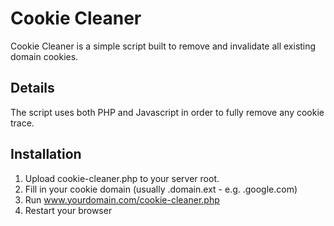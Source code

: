 Cookie Cleaner
==============

Cookie Cleaner is a simple script built to remove and invalidate all existing domain cookies.

Details
-------

The script uses both PHP and Javascript in order to fully remove any cookie trace.

Installation
------------

1. Upload cookie-cleaner.php to your server root.
2. Fill in your cookie domain (usually .domain.ext - e.g. .google.com)
3. Run www.yourdomain.com/cookie-cleaner.php
4. Restart your browser
